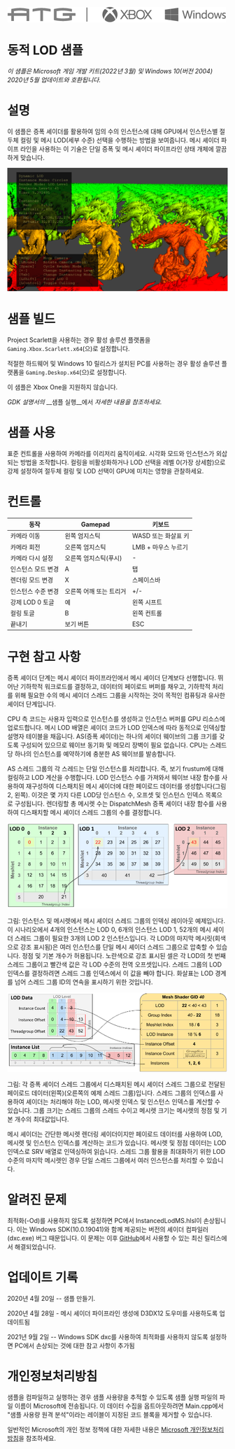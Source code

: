 ![](./media/image1.png)

# 동적 LOD 샘플

*이 샘플은 Microsoft 게임 개발 키트(2022년 3월) 및 Windows 10(버전 2004) 2020년 5월 업데이트와 호환됩니다.*

# 설명

이 샘플은 증폭 셰이더를 활용하여 임의 수의 인스턴스에 대해 GPU에서 인스턴스별 절두체 컬링 및 메시 LOD(세부 수준) 선택을 수행하는 방법을 보여줍니다. 메시 셰이더 파이프 라인을 사용하는 이 기술은 단일 증폭 및 메시 셰이더 파이프라인 상태 개체에 깔끔하게 맞습니다.

![](./media/image3.png)

# 샘플 빌드

Project Scarlett을 사용하는 경우 활성 솔루션 플랫폼을 `Gaming.Xbox.Scarlett.x64`(으)로 설정합니다.

적절한 하드웨어 및 Windows 10 릴리스가 설치된 PC를 사용하는 경우 활성 솔루션 플랫폼을 `Gaming.Deskop.x64`(으)로 설정합니다.

이 샘플은 Xbox One을 지원하지 않습니다.

*GDK 설명서의* __샘플 실행__에서 *자세한 내용을 참조하세요.*

# 샘플 사용

표준 컨트롤을 사용하여 카메라를 이리저리 움직이세요. 시각화 모드와 인스턴스가 외삽되는 방법을 조작합니다. 컬링을 비활성화하거나 LOD 선택을 레벨 0(가장 상세함)으로 강제 설정하여 절두체 컬링 및 LOD 선택이 GPU에 미치는 영향을 관찰하세요.

# 컨트롤

| 동작 | Gamepad | 키보드 |
|---|---|---|
| 카메라 이동 | 왼쪽 엄지스틱 | WASD 또는 화살표 키 |
| 카메라 회전 | 오른쪽 엄지스틱 | LMB + 마우스 누르기 |
| 카메라 다시 설정 | 오른쪽 엄지스틱(푸시) | \- |
| 인스턴스 모드 변경 | A | 탭 |
| 렌더링 모드 변경 | X | 스페이스바 |
| 인스턴스 수준 변경 | 오른쪽 어깨 또는 트리거 | +/- |
| 강제 LOD 0 토글 | 예 | 왼쪽 시프트 |
| 컬링 토글 | B | 왼쪽 컨트롤 |
| 끝내기 | 보기 버튼 | ESC |

# 구현 참고 사항

증폭 셰이더 단계는 메시 셰이더 파이프라인에서 메시 셰이더 단계보다 선행합니다. 뛰어난 기하학적 워크로드를 결정하고, 데이터의 페이로드 버퍼를 채우고, 기하학적 처리를 위해 필요한 수의 메시 셰이더 스레드 그룹을 시작하는 것이 목적인 컴퓨팅과 유사한 셰이더 단계입니다.

CPU 측 코드는 사용자 입력으로 인스턴스를 생성하고 인스턴스 버퍼를 GPU 리소스에 업로드합니다. 메시 LOD 배열은 셰이더 코드가 LOD 인덱스에 따라 동적으로 인덱싱할 설명자 테이블을 채웁니다. AS(증폭 셰이더)는 하나의 셰이더 웨이브의 그룹 크기를 갖도록 구성되어 있으므로 웨이브 동기화 및 메모리 장벽이 필요 없습니다. CPU는 스레드당 하나의 인스턴스를 예약하기에 충분한 AS 웨이브를 발송합니다.

AS 스레드 그룹의 각 스레드는 단일 인스턴스를 처리합니다. 즉, 보기 frustum에 대해 컬링하고 LOD 계산을 수행합니다. LOD 인스턴스 수를 가져와서 웨이브 내장 함수를 사용하여 재구성하여 디스패치된 메시 셰이더에 대한 페이로드 데이터를 생성합니다(그림 2, 왼쪽). 이것은 몇 가지 다른 LOD당 인스턴스 수, 오프셋 및 인스턴스 인덱스 목록으로 구성됩니다. 렌더링할 총 메시렛 수는 DispatchMesh 증폭 셰이더 내장 함수를 사용하여 디스패치할 메시 셰이더 스레드 그룹의 수를 결정합니다.

![](./media/image4.png)

그림: 인스턴스 및 메시렛에서 메시 셰이더 스레드 그룹의 인덱싱 레이아웃 예제입니다. 이 시나리오에서 4개의 인스턴스는 LOD 0, 6개의 인스턴스 LOD 1, 52개의 메시 셰이더 스레드 그룹이 필요한 3개의 LOD 2 인스턴스입니다. 각 LOD의 마지막 메시릿(회색으로 강조 표시됨)은 여러 인스턴스를 단일 메시 셰이더 스레드 그룹으로 압축할 수 있습니다. 정점 및 기본 개수가 허용됩니다. 노란색으로 강조 표시된 셀은 각 LOD의 첫 번째 스레드 그룹이고 빨간색 값은 각 LOD 수준의 전역 오프셋입니다. 스레드 그룹의 LOD 인덱스를 결정하려면 스레드 그룹 인덱스에서 이 값을 빼야 합니다. 화살표는 LOD 경계를 넘어 스레드 그룹 ID의 연속을 표시하기 위한 것입니다.

![](./media/image5.png)

그림: 각 증폭 셰이더 스레드 그룹에서 디스패치된 메시 셰이더 스레드 그룹으로 전달된 페이로드 데이터(왼쪽)(오른쪽의 예제 스레드 그룹)입니다. 스레드 그룹의 인덱스를 사용하여 셰이더는 처리해야 하는 LOD, 메시렛 인덱스 및 인스턴스 인덱스를 계산할 수 있습니다. 그룹 크기는 스레드 그룹의 스레드 수이고 메시렛 크기는 메시렛의 정점 및 기본 개수의 최대값입니다.

메시 셰이더는 간단한 메시렛 렌더링 셰이더이지만 페이로드 데이터를 사용하여 LOD, 메시렛 및 인스턴스 인덱스를 계산하는 코드가 있습니다. 메시렛 및 정점 데이터는 LOD 인덱스로 SRV 배열로 인덱싱하여 읽습니다. 스레드 그룹 활용을 최대화하기 위한 LOD 수준의 마지막 메시렛인 경우 단일 스레드 그룹에서 여러 인스턴스를 처리할 수 있습니다.

# 알려진 문제

최적화(-Od)를 사용하지 않도록 설정하면 PC에서 InstancedLodMS.hlsl이 손상됩니다. 이는 Windows SDK(10.0.19041)와 함께 제공되는 버전의 셰이더 컴파일러(dxc.exe) 버그 때문입니다. 이 문제는 이후 [GitHub](https://github.com/microsoft/DirectXShaderCompiler)에서 사용할 수 있는 최신 릴리스에서 해결되었습니다.

# 업데이트 기록

2020년 4월 20일 -- 샘플 만들기.

2020년 4월 28일 - 메시 셰이더 파이프라인 생성에 D3DX12 도우미를 사용하도록 업데이트됨

2021년 9월 2일 -- Windows SDK dxc를 사용하여 최적화를 사용하지 않도록 설정하면 PC에서 손상되는 것에 대한 참고 사항이 추가됨

# 개인정보처리방침

샘플을 컴파일하고 실행하는 경우 샘플 사용량을 추적할 수 있도록 샘플 실행 파일의 파일 이름이 Microsoft에 전송됩니다. 이 데이터 수집을 옵트아웃하려면 Main.cpp에서 "샘플 사용량 원격 분석"이라는 레이블이 지정된 코드 블록을 제거할 수 있습니다.

일반적인 Microsoft의 개인 정보 정책에 대한 자세한 내용은 [Microsoft 개인정보처리방침](https://privacy.microsoft.com/en-us/privacystatement/)을 참조하세요.


